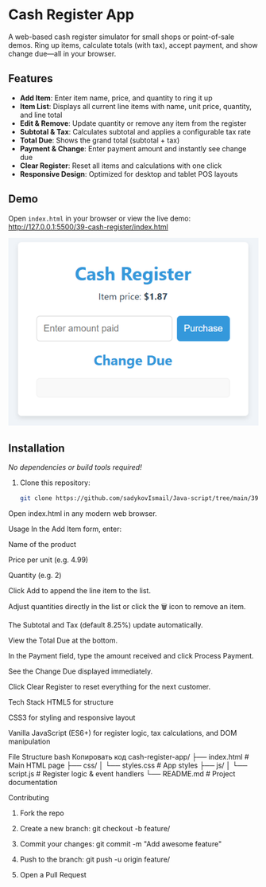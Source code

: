# Cash Register App

A web-based cash register simulator for small shops or point-of-sale demos. Ring up items, calculate totals (with tax), accept payment, and show change due—all in your browser.

## Features

- **Add Item**: Enter item name, price, and quantity to ring it up  
- **Item List**: Displays all current line items with name, unit price, quantity, and line total  
- **Edit & Remove**: Update quantity or remove any item from the register  
- **Subtotal & Tax**: Calculates subtotal and applies a configurable tax rate  
- **Total Due**: Shows the grand total (subtotal + tax)  
- **Payment & Change**: Enter payment amount and instantly see change due  
- **Clear Register**: Reset all items and calculations with one click  
- **Responsive Design**: Optimized for desktop and tablet POS layouts  

## Demo

Open `index.html` in your browser or view the live demo:  
<http://127.0.0.1:5500/39-cash-register/index.html>

![Screenshot of the Cash Register App](./screenshot.png)

## Installation

_No dependencies or build tools required!_

1. Clone this repository:  
   ```bash
   git clone https://github.com/sadykovIsmail/Java-script/tree/main/39-cash-register
Open index.html in any modern web browser.

Usage
In the Add Item form, enter:

Name of the product

Price per unit (e.g. 4.99)

Quantity (e.g. 2)

Click Add to append the line item to the list.

Adjust quantities directly in the list or click the 🗑️ icon to remove an item.

The Subtotal and Tax (default 8.25%) update automatically.

View the Total Due at the bottom.

In the Payment field, type the amount received and click Process Payment.

See the Change Due displayed immediately.

Click Clear Register to reset everything for the next customer.

Tech Stack
HTML5 for structure

CSS3 for styling and responsive layout

Vanilla JavaScript (ES6+) for register logic, tax calculations, and DOM manipulation

File Structure
bash
Копировать код
cash-register-app/
├── index.html           # Main HTML page
├── css/
│   └── styles.css       # App styles
├── js/
│   └── script.js        # Register logic & event handlers
└── README.md            # Project documentation

Contributing
1) Fork the repo

2) Create a new branch:
git checkout -b feature/<your-branch-name>

3) Commit your changes:
git commit -m "Add awesome feature"

4) Push to the branch:
git push -u origin feature/<your-branch-name>

5) Open a Pull Request